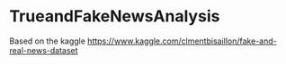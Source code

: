 # TrueandFakeNewsAnalysis

Based on the kaggle https://www.kaggle.com/clmentbisaillon/fake-and-real-news-dataset
